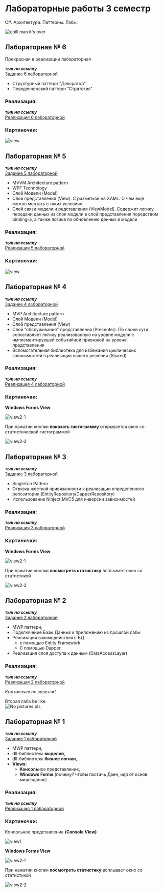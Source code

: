 # Лабораторные работы 3 семестр

C#. Архитектура. Паттерны. Лабы.

![chill man it's over](https://media0.giphy.com/media/d7nKqB3eqrq0IJRjnV/giphy.gif?cid=ecf05e476bv8o2m2arijdu41i12unfuj7hp5yx0vl5k5zd2q&rid=giphy.gif&ct=g)

<!-- ------------------------------------------ -->

## Лабораторная № 6

Прекрасная в реализации лабораторная 

***тык на ссылку***  
[Задание 6 лабораторной](Assets/6.pdf)

+ Структурный паттерн "Декоратор"
+ Поведенченский паттерн "Стратегия"

### Реализация:  

***тык на ссылку***  
[Реализация 6 лабораторной](https://github.com/daniilboyarinkov/labworks-3-semester/tree/6-decorator-strategy-patterns)

### Картиночки:

![view](Assets/6/1.jpg)

<!-- ------------------------------------------ -->

## Лабораторная № 5

***тык на ссылку***  
[Задание 5 лабораторной](Assets/5.pdf)

+ MVVM Architecture pattern
+ WPF Technology
+ Слой Модели (Model)
+ Слой представления (View). С разметкой на XAML. О чем ещё можно мечтать в таких условиях.
+ Слой связи модели и редставления (ViewModel). Содержит логику передачи данных из слоя модели в слой представления поредством binding-а, а также логика по обновлению данных в модели

### Реализация:  

***тык на ссылку***  
[Реализация 5 лабораторной](https://github.com/daniilboyarinkov/labworks-3-semester/tree/5-mvvm-pattern)

### Картиночки:

![view](Assets/5/1.jpg)

<!-- ------------------------------------------ -->

## Лабораторная № 4

***тык на ссылку***  
[Задание 4 лабораторной](Assets/4.pdf)

+ MVP Architecture pattern
+ Слой Модели (Model)
+ Слой представления (View)
+ Слой "обслуживания" представления (Presenter). По своей сути сопоставляет логику реализованную на уровне модели с имплементируешей событийной привязкой на уровне представления
+ Вспомогательная библиотека для избежания циклических зависимостей в реализации нашего решения (Shared)

### Реализация:  

***тык на ссылку***  
[Реализация 4 лабораторной](https://github.com/daniilboyarinkov/labworks-3-semester/tree/4-mvp-pattern-realisation)

### Картиночки:

**Windows Forms View**

![view2-1](Assets/4/4-1.jpg)

При нажатии кнопки **показать гистограмму** открывается окно со статистической гистограммой

![view2-2](Assets/4/4-2.jpg)

<!-- ------------------------------------------ -->

## Лабораторная № 3

***тык на ссылку***  
[Задание 3 лабораторной](Assets/3.pdf)

+ SingleTon Pattern 
+ Отвязка жесткой привязанности к реализации определенного репозитория (EntityRepository/DapperRepository)
+ Использование Ninject.MVC5 для инверсии зависимостей

### Реализация:

***тык на ссылку***  
[Реализация 3 лабораторной](https://github.com/daniilboyarinkov/labworks-3-semester/tree/3-labwork)

### Картиночки:

**Windows Forms View**

![view2-1](Assets/3/3-1.jpg)

При нажатии кнопки **посмотреть статистику** всплывает окно со статистикой

![view2-2](Assets/3/3-2.jpg)

<!-- ------------------------------------------ -->

## Лабораторная № 2

***тык на ссылку***  
[Задание 2 лабораторной](Assets/2.pdf)

+ MWP паттерн,
+ Подключение Базы Данных к приложению из прошлой лабы
+ Реализация взаимодействия с БД
  + с помощью Entity Framework
  + С помощью Dapper
+ Реализация слоя доступа к данным (DataAccessLayer)

### Реализация:

***тык на ссылку***  
[Реализация 2 лабораторной](https://github.com/daniilboyarinkov/labworks-3-semester/tree/2-mvp-database)

*Картиночек не завезли(*

Вторая лаба be like:  
![No pictures pls](https://media3.giphy.com/media/NicgF4MDJXTMeJH3c9/giphy.gif?cid=ecf05e47pgfgpwrg81nzylmvevopuelgeo2qx7lyi9x2e1cu&rid=giphy.gif&ct=g)

<!-- ------------------------------------------ -->

## Лабораторная № 1

***тык на ссылку***  
[Задание 1 лабораторной](Assets/1.pdf)

+ MWP паттерн,  
+ dll-библиотека **моделей**,  
+ dll-библиотека **бизнес логики**,  
+ **Views:**  
  - **Консоль**ное представление,
  - **Windows Forms** (почему? чтобы постичь Дзен, идя от основ мироздания)

### Реализация:

***тык на ссылку***  
[Реализация 1 лабораторной](https://github.com/daniilboyarinkov/labworks-3-semester/tree/1-mvp-pattern)

### Картиночки:

Консольное представление **(Console View)**

![view1](Assets/1/view1.jpg)

**Windows Forms View**

![view2-1](Assets/1/view2-1.jpg)

При нажатии кнопки **посмотреть статистику** всплывает окно со статистикой

![view2-2](Assets/1/view2-2.jpg)

